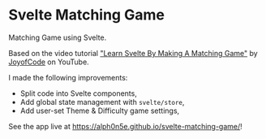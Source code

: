 # Svelte Matching Game

Matching Game using Svelte.

Based on the video tutorial ["Learn Svelte By Making A Matching Game"](https://www.youtube.com/watch?v=w2q9caYXgkg&ab_channel=JoyofCode) by [JoyofCode](https://www.youtube.com/@JoyofCodeDev) on YouTube.

I made the following improvements:
- Split code into Svelte components,
- Add global state management with `svelte/store`,
- Add user-set Theme & Difficulty game settings,

See the app live at https://alph0n5e.github.io/svelte-matching-game/!

